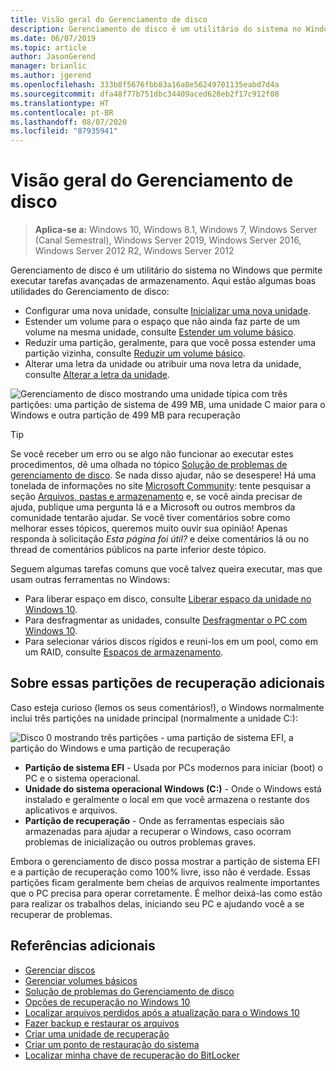 ```yaml
---
title: Visão geral do Gerenciamento de disco
description: Gerenciamento de disco é um utilitário do sistema no Windows que permite a você executar tarefas avançadas de armazenamento, como inicializar uma nova unidade, estender volumes, reduzir partições e alterar letras da unidade.
ms.date: 06/07/2019
ms.topic: article
author: JasonGerend
manager: brianlic
ms.author: jgerend
ms.openlocfilehash: 333b8f5676fbb83a16a8e56249701135eabd7d4a
ms.sourcegitcommit: dfa48f77b751dbc34409aced628eb2f17c912f08
ms.translationtype: HT
ms.contentlocale: pt-BR
ms.lasthandoff: 08/07/2020
ms.locfileid: "87935941"
---
```

# <a name="overview-of-disk-management"></a>Visão geral do Gerenciamento de disco

> **Aplica-se a:** Windows 10, Windows 8.1, Windows 7, Windows Server (Canal Semestral), Windows Server 2019, Windows Server 2016, Windows Server 2012 R2, Windows Server 2012

Gerenciamento de disco é um utilitário do sistema no Windows que permite executar tarefas avançadas de armazenamento. Aqui estão algumas boas utilidades do Gerenciamento de disco:

- Configurar uma nova unidade, consulte [Inicializar uma nova unidade](initialize-new-disks.md).
- Estender um volume para o espaço que não ainda faz parte de um volume na mesma unidade, consulte [Estender um volume básico](extend-a-basic-volume.md).
- Reduzir uma partição, geralmente, para que você possa estender uma partição vizinha, consulte [Reduzir um volume básico](shrink-a-basic-volume.md).
- Alterar uma letra da unidade ou atribuir uma nova letra da unidade, consulte [Alterar a letra da unidade](change-a-drive-letter.md).

![Gerenciamento de disco mostrando uma unidade típica com três partições: uma partição de sistema de 499 MB, uma unidade C maior para o Windows e outra partição de 499 MB para recuperação](media/disk-management.png)

> [!TIP]
>  Se você receber um erro ou se algo não funcionar ao executar estes procedimentos, dê uma olhada no tópico [Solução de problemas de gerenciamento de disco](troubleshooting-disk-management.md). Se nada disso ajudar, não se desespere! Há uma tonelada de informações no site [Microsoft Community](https://answers.microsoft.com/en-us/windows): tente pesquisar a seção [Arquivos, pastas e armazenamento](https://answers.microsoft.com/en-us/windows/forum/windows_10-files?sort=lastreplydate&dir=desc&tab=All&status=all&mod=&modAge=&advFil=&postedAfter=&postedBefore=&threadType=all&isFilterExpanded=true&tm=1514405359639) e, se você ainda precisar de ajuda, publique uma pergunta lá e a Microsoft ou outros membros da comunidade tentarão ajudar. Se você tiver comentários sobre como melhorar esses tópicos, queremos muito ouvir sua opinião! Apenas responda à solicitação *Esta página foi útil?* e deixe comentários lá ou no thread de comentários públicos na parte inferior deste tópico.

Seguem algumas tarefas comuns que você talvez queira executar, mas que usam outras ferramentas no Windows:

- Para liberar espaço em disco, consulte [Liberar espaço da unidade no Windows 10](https://support.microsoft.com/help/12425/windows-10-free-up-drive-space).
- Para desfragmentar as unidades, consulte [Desfragmentar o PC com Windows 10](https://support.microsoft.com/help/4026701/windows-defragment-your-windows-10-pc).
- Para selecionar vários discos rígidos e reuni-los em um pool, como em um RAID, consulte [Espaços de armazenamento](https://support.microsoft.com/help/12438/windows-10-storage-spaces).

## <a name="about-those-extra-recovery-partitions"></a>Sobre essas partições de recuperação adicionais

Caso esteja curioso (lemos os seus comentários!), o Windows normalmente inclui três partições na unidade principal (normalmente a unidade C:\):

![Disco 0 mostrando três partições - uma partição de sistema EFI, a partição do Windows e uma partição de recuperação](media/windows-partitions.png)

- **Partição de sistema EFI** - Usada por PCs modernos para iniciar (boot) o PC e o sistema operacional.
- **Unidade do sistema operacional Windows (C:)** - Onde o Windows está instalado e geralmente o local em que você armazena o restante dos aplicativos e arquivos.
- **Partição de recuperação** - Onde as ferramentas especiais são armazenadas para ajudar a recuperar o Windows, caso ocorram problemas de inicialização ou outros problemas graves.

Embora o gerenciamento de disco possa mostrar a partição de sistema EFI e a partição de recuperação como 100% livre, isso não é verdade. Essas partições ficam geralmente bem cheias de arquivos realmente importantes que o PC precisa para operar corretamente. É melhor deixá-las como estão para realizar os trabalhos delas, iniciando seu PC e ajudando você a se recuperar de problemas.

## <a name="additional-references"></a>Referências adicionais

- [Gerenciar discos](manage-disks.md)
- [Gerenciar volumes básicos](manage-basic-volumes.md)
- [Solução de problemas do Gerenciamento de disco](troubleshooting-disk-management.md)
- [Opções de recuperação no Windows 10](https://support.microsoft.com/help/12415/windows-10-recovery-options)
- [Localizar arquivos perdidos após a atualização para o Windows 10](https://support.microsoft.com/help/12386/windows-10-find-lost-files-after-update)
- [Fazer backup e restaurar os arquivos](https://support.microsoft.com/help/17143/windows-10-back-up-your-files)
- [Criar uma unidade de recuperação](https://support.microsoft.com/help/4026852/windows-create-a-recovery-drive)
- [Criar um ponto de restauração do sistema](https://support.microsoft.com/help/4027538/windows-create-a-system-restore-point)
- [Localizar minha chave de recuperação do BitLocker](https://support.microsoft.com/help/4026181/windows-find-my-bitlocker-recovery-key)
